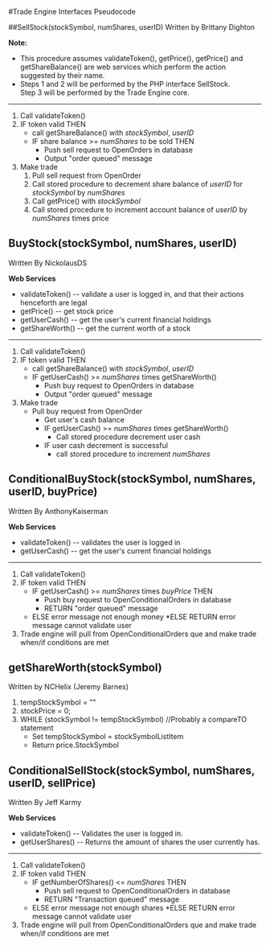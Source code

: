 #Trade Engine Interfaces Pseudocode

##SellStock(stockSymbol, numShares, userID)
Written by Brittany Dighton

**Note:**
* This procedure assumes validateToken(), getPrice(), getPrice() and getShareBalance() 
  are web services which perform the action suggested by their name.
* Steps 1 and 2 will be performed by the PHP interface SellStock.  
  Step 3 will be performed by the Trade Engine core.

***
  
1. Call validateToken()
2. IF token valid THEN
	* call getShareBalance() with *stockSymbol*, *userID*
	* IF share balance >= *numShares* to be sold THEN
		* Push sell request to OpenOrders in database
		* Output "order queued" message
3. Make trade
	1. Pull sell request from OpenOrder
	2. Call stored procedure to decrement share balance of *userID* for *stockSymbol* by *numShares*
	3. Call getPrice() with *stockSymbol*
	4. Call stored procedure to increment account balance of *userID* by *numShares* times price

## BuyStock(stockSymbol, numShares, userID)
Written By NickolausDS

**Web Services**

 * validateToken() -- validate a user is logged in, and that their actions henceforth are legal
 * getPrice() -- get stock price
 * getUserCash() -- get the user's current financial holdings
 * getShareWorth() -- get the current worth of a stock

***

1. Call validateToken()
2. IF token valid THEN
	* call getShareBalance() with *stockSymbol*, *userID*
	* IF getUserCash() >= *numShares* times getShareWorth()
		* Push buy request to OpenOrders in database
		* Output "order queued" message
3. Make trade
	* Pull buy request from OpenOrder
		* Get user's cash balance
		* IF getUserCash() >= *numShares* times getShareWorth()
			* Call stored procedure decrement user cash
		* IF user cash decrement is successful
			* call stored procedure to increment *numShares*
	
## ConditionalBuyStock(stockSymbol, numShares, userID, buyPrice)
Written By AnthonyKaiserman

**Web Services**

 * validateToken() -- validates the user is logged in
 * getUserCash() -- get the user's current financial holdings

***

1. Call validateToken()
2. IF token valid THEN
	* IF getUserCash() >= *numShares* times *buyPrice* THEN
		* Push buy request to OpenConditionalOrders in database
		* RETURN "order queued" message
	* ELSE error message not enough money
   *ELSE RETURN error message cannot validate user
3. Trade engine will pull from OpenConditionalOrders que and make trade when/if conditions are met

## getShareWorth(stockSymbol)
Written by NCHelix (Jeremy Barnes)

1. tempStockSymbol = ""
2. stockPrice = 0;
2. WHILE (stockSymbol != tempStockSymbol) //Probably a compareTO statement
	* Set tempStockSymbol = stockSymbolListItem
	* Return price.StockSymbol
	
## ConditionalSellStock(stockSymbol, numShares, userID, sellPrice)
Written By Jeff Karmy

**Web Services**

 * validateToken() -- Validates the user is logged in.
 * getUserShares() -- Returns the amount of shares the user currently has.

***

1. Call validateToken()
2. IF token valid THEN
	* IF getNumberOfShares() <= *numShares* THEN
		* Push sell request to OpenConditionalOrders in database
		* RETURN "Transaction queued" message
	* ELSE error message not enough shares
   *ELSE RETURN error message cannot validate user
3. Trade engine will pull from OpenConditionalOrders que and make trade when/if conditions are met